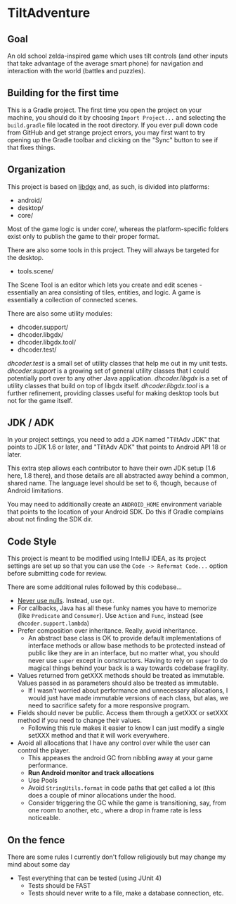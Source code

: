 # TiltAdventure

## Goal

An old school zelda-inspired game which uses tilt controls (and other inputs that take advantage of the average
smart phone) for navigation and interaction with the world (battles and puzzles).

## Building for the first time

This is a Gradle project. The first time you open the project on your machine, you should do it by choosing
`Import Project...` and selecting the `build.gradle` file located in the root directory. If you ever pull down code
from GitHub and get strange project errors, you may first want to try opening up the Gradle toolbar and clicking on the
"Sync" button to see if that fixes things.

## Organization

This project is based on [libdgx](http://libgdx.badlogicgames.com/) and, as such, is divided into platforms:

* android/
* desktop/
* core/

Most of the game logic is under core/, whereas the platform-specific folders exist only to publish the game to their
proper format.

There are also some tools in this project. They will always be targeted for the desktop.

* tools.scene/

The Scene Tool is an editor which lets you create and edit scenes - essentially an area consisting of tiles, entities,
and logic. A game is essentially a collection of connected scenes.

There are also some utility modules:

* dhcoder.support/
* dhcoder.libgdx/
* dhcoder.libgdx.tool/
* dhcoder.test/

*dhcoder.test* is a small set of utility classes that help me out in my unit tests.
*dhcoder.support* is a growing set of general utility classes that I could potentially port over to any other Java
application.
*dhcoder.libgdx* is a set of utility classes that build on top of libgdx itself.
*dhcoder.libgdx.tool* is a further refinement, providing classes useful for making desktop tools but not for the game
itself.

## JDK / ADK

In your project settings, you need to add a JDK named "TiltAdv JDK" that points to JDK 1.6 or later, and "TiltAdv
ADK" that points to Android API 18 or later.

This extra step allows each contributor to have their own JDK setup (1.6 here, 1.8 there), and those details are
all abstracted away behind a common, shared name. The language level should be set to 6, though, because of Android
limitations.

You may need to additionally create an `ANDROID_HOME` environment variable that points to the location of your
Android SDK. Do this if Gradle complains about not finding the SDK dir.
 
## Code Style

This project is meant to be modified using IntelliJ IDEA, as its project settings are set up so that you can use the
`Code -> Reformat Code...` option before submitting code for review.
 
There are some additional rules followed by this codebase...

* [Never use nulls](https://code.google.com/p/guava-libraries/wiki/UsingAndAvoidingNullExplained). Instead, use `Opt`.
* For callbacks, Java has all these funky names you have to memorize (like `Predicate` and `Consumer`). Use `Action` and
`Func`, instead (see `dhcoder.support.lambda`)
* Prefer composition over inheritance. Really, avoid inheritance. 
    * An abstract base class is OK to provide default implementations of interface methods or allow base methods to be
    protected instead of public like they are in an interface, but no matter what, you should never use `super` except
    in constructors. Having to rely on `super` to do magical things behind your back is a way towards codebase
    fragility.
* Values returned from getXXX methods should be treated as immutable. Values passed in as parameters should also be
treated as immutable.
    * If I wasn't worried about performance and unnecessary allocations, I would just have made immutable versions of
    each class, but alas, we need to sacrifice safety for a more responsive program.
* Fields should never be public. Access them through a getXXX or setXXX method if you need to change their values.
    * Following this rule makes it easier to know I can just modify a single setXXX method and that it will work
    everywhere.
* Avoid all allocations that I have any control over while the user can control the player.
    * This appeases the android GC from nibbling away at your game performance.
    * **Run Android monitor and track allocations**
    * Use Pools
    * Avoid `StringUtils.format` in code paths that get called a lot (this does a couple of minor allocations under the
      hood.
    * Consider triggering the GC while the game is transitioning, say, from one room to another, etc., where a drop in
      frame rate is less noticeable.

## On the fence

There are some rules I currently don't follow religiously but may change my mind about some day

* Test everything that can be tested (using JUnit 4)
    * Tests should be FAST
    * Tests should never write to a file, make a database connection, etc.
    